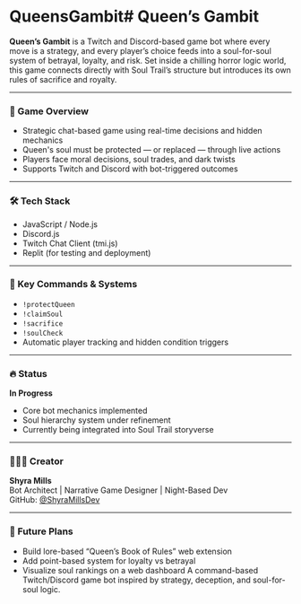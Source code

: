 # QueensGambit# Queen’s Gambit

**Queen’s Gambit** is a Twitch and Discord-based game bot where every move is a strategy, and every player’s choice feeds into a soul-for-soul system of betrayal, loyalty, and risk. Set inside a chilling horror logic world, this game connects directly with Soul Trail’s structure but introduces its own rules of sacrifice and royalty.

---

### 👑 Game Overview

- Strategic chat-based game using real-time decisions and hidden mechanics
- Queen's soul must be protected — or replaced — through live actions
- Players face moral decisions, soul trades, and dark twists
- Supports Twitch and Discord with bot-triggered outcomes

---

### 🛠️ Tech Stack

- JavaScript / Node.js  
- Discord.js  
- Twitch Chat Client (tmi.js)  
- Replit (for testing and deployment)  

---

### 🧩 Key Commands & Systems

- `!protectQueen`  
- `!claimSoul`  
- `!sacrifice`  
- `!soulCheck`  
- Automatic player tracking and hidden condition triggers

---

### 🔥 Status

**In Progress**  
- Core bot mechanics implemented  
- Soul hierarchy system under refinement  
- Currently being integrated into Soul Trail storyverse

---

### 👩🏽‍💻 Creator

**Shyra Mills**  
Bot Architect | Narrative Game Designer | Night-Based Dev  
GitHub: [@ShyraMillsDev](https://github.com/ShyraMillsDev)

---

### 🧠 Future Plans

- Build lore-based “Queen’s Book of Rules” web extension  
- Add point-based system for loyalty vs betrayal  
- Visualize soul rankings on a web dashboard
A command-based Twitch/Discord game bot inspired by strategy, deception, and soul-for-soul logic.
